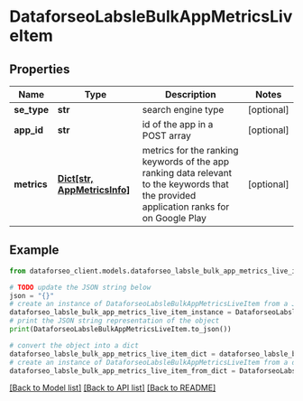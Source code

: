 # DataforseoLabsleBulkAppMetricsLiveItem


## Properties

Name | Type | Description | Notes
------------ | ------------- | ------------- | -------------
**se_type** | **str** | search engine type | [optional] 
**app_id** | **str** | id of the app in a POST array | [optional] 
**metrics** | [**Dict[str, AppMetricsInfo]**](AppMetricsInfo.md) | metrics for the ranking keywords of the app ranking data relevant to the keywords that the provided application ranks for on Google Play | [optional] 

## Example

```python
from dataforseo_client.models.dataforseo_labsle_bulk_app_metrics_live_item import DataforseoLabsleBulkAppMetricsLiveItem

# TODO update the JSON string below
json = "{}"
# create an instance of DataforseoLabsleBulkAppMetricsLiveItem from a JSON string
dataforseo_labsle_bulk_app_metrics_live_item_instance = DataforseoLabsleBulkAppMetricsLiveItem.from_json(json)
# print the JSON string representation of the object
print(DataforseoLabsleBulkAppMetricsLiveItem.to_json())

# convert the object into a dict
dataforseo_labsle_bulk_app_metrics_live_item_dict = dataforseo_labsle_bulk_app_metrics_live_item_instance.to_dict()
# create an instance of DataforseoLabsleBulkAppMetricsLiveItem from a dict
dataforseo_labsle_bulk_app_metrics_live_item_from_dict = DataforseoLabsleBulkAppMetricsLiveItem.from_dict(dataforseo_labsle_bulk_app_metrics_live_item_dict)
```
[[Back to Model list]](../README.md#documentation-for-models) [[Back to API list]](../README.md#documentation-for-api-endpoints) [[Back to README]](../README.md)


